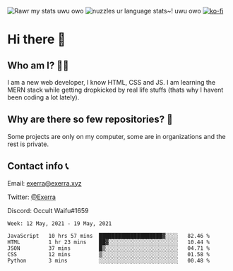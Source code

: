 ![Rawr my stats uwu owo](https://github-readme-stats.vercel.app/api?username=Exerra&show_icons=true&theme=buefy)
![nuzzles ur language stats~! uwu owo](https://github-readme-stats.vercel.app/api/top-langs/?username=Exerra&layout=compact)
[![ko-fi](https://www.ko-fi.com/img/githubbutton_sm.svg)](https://ko-fi.com/X8X130H96)
# Hi there 👋
## Who am I? 🙋‍♀️
I am a new web developer, I know HTML, CSS and JS. I am learning the MERN stack while getting dropkicked by real life stuffs (thats why I havent been coding a lot lately).
## Why are there so few repositories? 🤔
Some projects are only on my computer, some are in organizations and the rest is private.
## Contact info 📞
Email: [exerra@exerra.xyz](mailto:exerra@exerra.xyz)

Twitter: [@Exerra](https://twitter.com/exerra)

Discord: Occult Waifu#1659

<!--START_SECTION:waka-->
```text
Week: 12 May, 2021 - 19 May, 2021

JavaScript   10 hrs 57 mins  ████████████████████▓░░░░   82.46 % 
HTML         1 hr 23 mins    ██▓░░░░░░░░░░░░░░░░░░░░░░   10.44 % 
JSON         37 mins         █▒░░░░░░░░░░░░░░░░░░░░░░░   04.71 % 
CSS          12 mins         ▒░░░░░░░░░░░░░░░░░░░░░░░░   01.58 % 
Python       3 mins          ░░░░░░░░░░░░░░░░░░░░░░░░░   00.48 % 
```
<!--END_SECTION:waka-->

